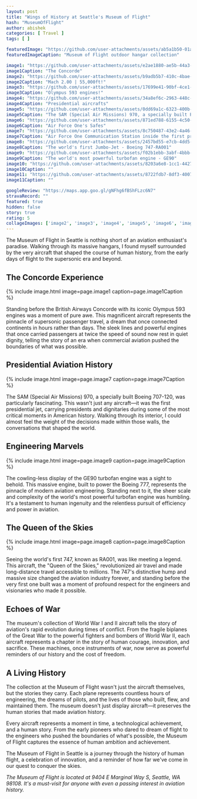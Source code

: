 ```yaml
---
layout: post
title: "Wings of History at Seattle's Museum of Flight"
hash: "MuseumOfFlight"
author: abishek
categories: [ Travel ]
tags: [ ]

featuredImage: "https://github.com/user-attachments/assets/ab5a1b50-01a1-44b5-a27b-d2fa6ff8cfbb"
featuredImageCaption: "Museum of Flight outdoor hangar collection"

image1: "https://github.com/user-attachments/assets/e2ae1880-ae5b-44a3-845c-9fa7aa43872b"
image1Caption: "The Concorde"
image2: "https://github.com/user-attachments/assets/b9adb5b7-410c-4bae-85d2-8a2f846d516e"
image2Caption: "Mach 2.00 | 55,000ft!"
image3: "https://github.com/user-attachments/assets/17699e41-90bf-4ce1-bf5f-396907e0d125"
image3Caption: "Olympus 593 engines!"
image4: "https://github.com/user-attachments/assets/34a8ef6c-2963-448c-8333-d8f2c29499c8"
image4Caption: "Presidential aircrafts"
image5: "https://github.com/user-attachments/assets/0dd69a1c-6323-400b-baf9-9d6e6a46d395"
image5Caption: "The SAM (Special Air Missions) 970, a specially built Presidential Boeing 707-120"
image6: "https://github.com/user-attachments/assets/871ed788-6155-4c50-98c0-3a0c6a44d572"
image6Caption: "Air Force One's Safes"
image7: "https://github.com/user-attachments/assets/8c750487-43e2-4a46-8186-3e41cabd611f"
image7Caption: "Air Force One Communication Station inside the first presidential jet plane - SAM 970 (Boeing 707-120)"
image8: "https://github.com/user-attachments/assets/2457bd55-e7cb-4dd5-b656-9ecc134e6f4c"
image8Caption: "The world's first Jumbo-Jet - Boeing 747-RA001"
image9: "https://github.com/user-attachments/assets/f02b1ebb-3abf-4bbb-8d49-b20636d23490"
image9Caption: "The world's most powerful turbofan engine - GE90"
image10: "https://github.com/user-attachments/assets/8203a6e8-1cc1-4427-aa87-d31511d9931d"
image10Caption: ""
image11: "https://github.com/user-attachments/assets/8722fdb7-8df3-4007-8b4f-cd72486801b9"
image11Caption: ""

googleReview: "https://maps.app.goo.gl/gNFhg6fBShFLzc6N7"
stravaRecord: ""
featured: true
hidden: false
story: true
rating: 5
collageImages: ['image2', 'image3', 'image4', 'image5', 'image6', 'image10', 'image11']
---
```


The Museum of Flight in Seattle is nothing short of an aviation enthusiast's paradise. Walking through its massive hangars, I found myself surrounded by the very aircraft that shaped the course of human history, from the early days of flight to the supersonic era and beyond.

## The Concorde Experience

{% include image.html image=page.image1 caption=page.image1Caption %}

Standing before the British Airways Concorde with its iconic Olympus 593 engines was a moment of pure awe. This magnificent aircraft represents the pinnacle of supersonic passenger travel, a dream that once connected continents in hours rather than days. The sleek lines and powerful engines that once carried passengers at twice the speed of sound now rest in quiet dignity, telling the story of an era when commercial aviation pushed the boundaries of what was possible.

## Presidential Aviation History

{% include image.html image=page.image7 caption=page.image7Caption %}

The SAM (Special Air Missions) 970, a specially built Boeing 707-120, was particularly fascinating. This wasn't just any aircraft—it was the first presidential jet, carrying presidents and dignitaries during some of the most critical moments in American history. Walking through its interior, I could almost feel the weight of the decisions made within those walls, the conversations that shaped the world.

## Engineering Marvels

{% include image.html image=page.image9 caption=page.image9Caption %}

The cowling-less display of the GE90 turbofan engine was a sight to behold. This massive engine, built to power the Boeing 777, represents the pinnacle of modern aviation engineering. Standing next to it, the sheer scale and complexity of the world's most powerful turbofan engine was humbling. It's a testament to human ingenuity and the relentless pursuit of efficiency and power in aviation.

## The Queen of the Skies

{% include image.html image=page.image8 caption=page.image8Caption %}

Seeing the world's first 747, known as RA001, was like meeting a legend. This aircraft, the "Queen of the Skies," revolutionized air travel and made long-distance travel accessible to millions. The 747's distinctive hump and massive size changed the aviation industry forever, and standing before the very first one built was a moment of profound respect for the engineers and visionaries who made it possible.

## Echoes of War

The museum's collection of World War I and II aircraft tells the story of aviation's rapid evolution during times of conflict. From the fragile biplanes of the Great War to the powerful fighters and bombers of World War II, each aircraft represents a chapter in the story of human courage, innovation, and sacrifice. These machines, once instruments of war, now serve as powerful reminders of our history and the cost of freedom.

## A Living History

The collection at the Museum of Flight wasn't just the aircraft themselves, but the stories they carry. Each plane represents countless hours of engineering, the dreams of pilots, and the lives of those who built, flew, and maintained them. The museum doesn't just display aircraft—it preserves the human stories that made aviation history.

Every aircraft represents a moment in time, a technological achievement, and a human story. From the early pioneers who dared to dream of flight to the engineers who pushed the boundaries of what's possible, the Museum of Flight captures the essence of human ambition and achievement.

The Museum of Flight in Seattle is a journey through the history of human flight, a celebration of innovation, and a reminder of how far we've come in our quest to conquer the skies.

*The Museum of Flight is located at 9404 E Marginal Way S, Seattle, WA 98108. It's a must-visit for anyone with even a passing interest in aviation history.*
